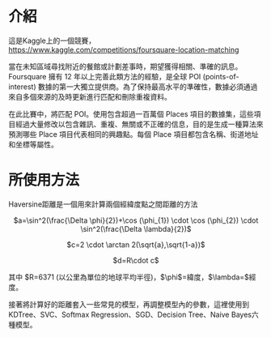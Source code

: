 # 介紹
這是Kaggle上的一個競賽，https://www.kaggle.com/competitions/foursquare-location-matching        

當在未知區域尋找附近的餐館或計劃差事時，期望獲得相關、準確的訊息。Foursquare 擁有 12 年以上完善此類方法的經驗，是全球 POI (points-of-interest) 數據的第一大獨立提供商。為了保持最高水平的準確性，數據必須通過來自多個來源的及時更新進行匹配和刪除重複資料。     

在此比賽中，將匹配 POI。使用包含超過一百萬個 Places 項目的數據集，這些項目經過大量修改以包含雜訊、重複、無關或不正確的信息，目的是生成一種算法來預測哪些 Place 項目代表相同的興趣點。每個 Place 項目都包含名稱、街道地址和坐標等屬性。

# 所使用方法
Haversine距離是一個用來計算兩個經緯度點之間距離的方法   
<p align="center">$a=\sin^2(\frac{\Delta \phi}{2})+\cos (\phi_{1}) \cdot \cos (\phi_{2}) \cdot \sin^2(\frac{\Delta \lambda}{2})$</p>   
<p align="center">$c=2 \cdot \arctan 2(\sqrt{a},\sqrt{1-a})$</p>               
<p align="center">$d=R\cdot c$</p>       
其中 $R=6371 (以公里為單位的地球平均半徑)，$\phi$=緯度，$\lambda=$經度。      


接著將計算好的距離套入一些常見的模型，再調整模型內的參數，這裡使用到KDTree、SVC、Softmax Regression、SGD、Decision Tree、Naive Bayes六種模型。

   
